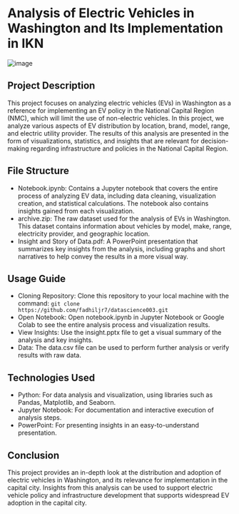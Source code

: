 # Analysis of Electric Vehicles in Washington and Its Implementation in IKN
![image](https://github.com/user-attachments/assets/f20aaf9e-d630-4e13-aa37-7b28ef313fb8)
## Project Description
This project focuses on analyzing electric vehicles (EVs) in Washington as a reference for implementing an EV policy in the National Capital Region (NMC), which will limit the use of non-electric vehicles. In this project, we analyze various aspects of EV distribution by location, brand, model, range, and electric utility provider. The results of this analysis are presented in the form of visualizations, statistics, and insights that are relevant for decision-making regarding infrastructure and policies in the National Capital Region.

## File Structure
- Notebook.ipynb: Contains a Jupyter notebook that covers the entire process of analyzing EV data, including data cleaning, visualization creation, and statistical calculations. The notebook also contains insights gained from each visualization.
- archive.zip: The raw dataset used for the analysis of EVs in Washington. This dataset contains information about vehicles by model, make, range, electricity provider, and geographic location.
- Insight and Story of Data.pdf: A PowerPoint presentation that summarizes key insights from the analysis, including graphs and short narratives to help convey the results in a more visual way.

## Usage Guide
- Cloning Repository: Clone this repository to your local machine with the command: `git clone https://github.com/fadhiljr7/datascience003.git`
- Open Notebook: Open notebook.ipynb in Jupyter Notebook or Google Colab to see the entire analysis process and visualization results.
- View Insights: Use the insight.pptx file to get a visual summary of the analysis and key insights.
- Data: The data.csv file can be used to perform further analysis or verify results with raw data.

## Technologies Used
- Python: For data analysis and visualization, using libraries such as Pandas, Matplotlib, and Seaborn.
- Jupyter Notebook: For documentation and interactive execution of analysis steps.
- PowerPoint: For presenting insights in an easy-to-understand presentation.

## Conclusion
This project provides an in-depth look at the distribution and adoption of electric vehicles in Washington, and its relevance for implementation in the capital city. Insights from this analysis can be used to support electric vehicle policy and infrastructure development that supports widespread EV adoption in the capital city.
